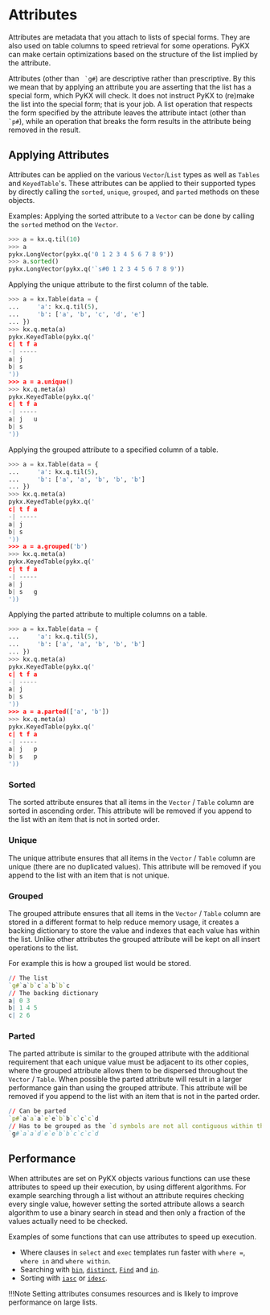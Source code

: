 # Attributes

Attributes are metadata that you attach to lists of special forms. They are also used on table
columns to speed retrieval for some operations. PyKX can make certain optimizations
based on the structure of the list implied by the attribute.

Attributes (other than `` `g#``) are descriptive rather than prescriptive. By this we mean that
by applying an attribute you are asserting that the list has a special form, which PyKX will check.
It does not instruct PyKX to (re)make the list into the special form; that is your job. A list
operation that respects the form specified by the attribute leaves the attribute intact
(other than `` `p#``), while an operation that breaks the form results in the attribute being
removed in the result.

## Applying Attributes

Attributes can be applied on the various `Vector`/`List` types as well as `Tables` and `KeyedTable`'s.
These attributes can be applied to their supported types by directly calling the `sorted`, `unique`,
`grouped`, and `parted` methods on these objects.

Examples: Applying the sorted attribute to a `Vector` can be done by calling the `sorted` method on
the `Vector`.

```Python
>>> a = kx.q.til(10)
>>> a
pykx.LongVector(pykx.q('0 1 2 3 4 5 6 7 8 9'))
>>> a.sorted()
pykx.LongVector(pykx.q('`s#0 1 2 3 4 5 6 7 8 9'))
```

Applying the unique attribute to the first column of the table.

```Python
>>> a = kx.Table(data = {
...     'a': kx.q.til(5),
...     'b': ['a', 'b', 'c', 'd', 'e']
... })
>>> kx.q.meta(a)
pykx.KeyedTable(pykx.q('
c| t f a
-| -----
a| j
b| s
'))
>>> a = a.unique()
>>> kx.q.meta(a)
pykx.KeyedTable(pykx.q('
c| t f a
-| -----
a| j   u
b| s
'))
```

Applying the grouped attribute to a specified column of a table.

```Python
>>> a = kx.Table(data = {
...     'a': kx.q.til(5),
...     'b': ['a', 'a', 'b', 'b', 'b']
... })
>>> kx.q.meta(a)
pykx.KeyedTable(pykx.q('
c| t f a
-| -----
a| j
b| s
'))
>>> a = a.grouped('b')
>>> kx.q.meta(a)
pykx.KeyedTable(pykx.q('
c| t f a
-| -----
a| j
b| s   g
'))
```

Applying the parted attribute to multiple columns on a table.

```Python
>>> a = kx.Table(data = {
...     'a': kx.q.til(5),
...     'b': ['a', 'a', 'b', 'b', 'b']
... })
>>> kx.q.meta(a)
pykx.KeyedTable(pykx.q('
c| t f a
-| -----
a| j
b| s
'))
>>> a = a.parted(['a', 'b'])
>>> kx.q.meta(a)
pykx.KeyedTable(pykx.q('
c| t f a
-| -----
a| j   p
b| s   p
'))
```

### Sorted

The sorted attribute ensures that all items in the `Vector` / `Table` column are sorted in ascending
order. This attribute will be removed if you append to the list with an item that is not in sorted
order.

### Unique

The unique attribute ensures that all items in the `Vector` / `Table` column are unique (there are
no duplicated values). This attribute will be removed if you append to the list with an item that
is not unique.

### Grouped

The grouped attribute ensures that all items in the `Vector` / `Table` column are stored in a
different format to help reduce memory usage, it creates a backing dictionary to store the value and
indexes that each value has within the list. Unlike other attributes the grouped attribute will be
kept on all insert operations to the list.

For example this is how a grouped list would be stored.

```q
// The list
`g#`a`b`c`a`b`b`c
// The backing dictionary
a| 0 3
b| 1 4 5
c| 2 6
```

### Parted

The parted attribute is similar to the grouped attribute with the additional requirement that each
unique value must be adjacent to its other copies, where the grouped attribute allows them to be
dispersed throughout the `Vector` / `Table`. When possible the parted attribute will result in a
larger performance gain than using the grouped attribute.
This attribute will be removed if you append to the list with an item that is not in the parted
order.

```q
// Can be parted
`p#`a`a`a`e`e`b`b`c`c`c`d
// Has to be grouped as the `d symbols are not all contiguous within the vector
`g#`a`a`d`e`e`b`b`c`c`c`d
```

## Performance

When attributes are set on PyKX objects various functions can use these attributes to speed up their
execution, by using different algorithms. For example searching through a list without an attribute
requires checking every single value, however setting the sorted attribute allows a search algorithm
to use a binary search in stead and then only a fraction of the values actually need to be checked.

Examples of some functions that can use attributes to speed up execution.

- Where clauses in `select` and `exec` templates run faster with `where =`, `where in` and `where within`.
- Searching with [`bin`](../../api/pykx-execution/q.md#bin), [`distinct`](../../api/pykx-execution/q.md#distinct),
    [`Find`](https://code.kx.com/q/ref/find/) and [`in`](https://code.kx.com/q/ref/in/).
- Sorting with [`iasc`](../../api/pykx-execution/q.md#iasc) or [`idesc`](../../api/pykx-execution/q.md#idesc).

!!!Note
    Setting attributes consumes resources and is likely to improve performance on large lists.
